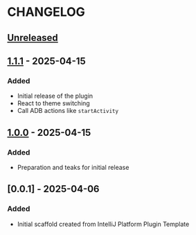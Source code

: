 # CHANGELOG

## [Unreleased]

## [1.1.1] - 2025-04-15

### Added

- Initial release of the plugin
- React to theme switching
- Call ADB actions like `startActivity`

## [1.0.0] - 2025-04-15

### Added

- Preparation and teaks for initial release 

## [0.0.1] - 2025-04-06
### Added

- Initial scaffold created from IntelliJ Platform Plugin Template

[Unreleased]: https://github.com/nodinosaur/dpad-ui-addon/compare/v1.1.1...HEAD
[1.1.1]: https://github.com/nodinosaur/dpad-ui-addon/compare/v1.0.0...v1.1.1
[1.0.0]: https://github.com/nodinosaur/dpad-ui-addon/commits/v1.0.0
